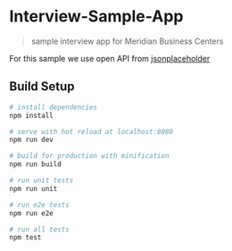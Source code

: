 # Interview-Sample-App

> sample interview app for Meridian Business Centers

For this sample we use open API from [jsonplaceholder](https://jsonplaceholder.typicode.com/)

## Build Setup

``` bash
# install dependencies
npm install

# serve with hot reload at localhost:8080
npm run dev

# build for production with minification
npm run build

# run unit tests
npm run unit

# run e2e tests
npm run e2e

# run all tests
npm test
```